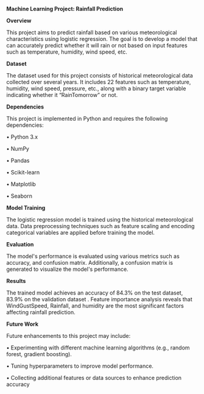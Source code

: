 **Machine Learning Project: Rainfall Prediction**

**Overview**

This project aims to predict rainfall based on various meteorological characteristics using logistic regression. The goal is to develop a model that can accurately predict whether it will rain or not based on input features such as temperature, humidity, wind speed, etc.

**Dataset**

The dataset used for this project consists of historical meteorological data collected over several years. It includes 22 features such as temperature, humidity, wind speed, pressure, etc., along with a binary target variable indicating whether it “RainTomorrow” or not.

**Dependencies**

This project is implemented in Python and requires the following dependencies:

•	Python 3.x

•	NumPy

•	Pandas

•	Scikit-learn

•	Matplotlib

•	Seaborn

**Model Training**

The logistic regression model is trained using the historical meteorological data. Data preprocessing techniques such as feature scaling and encoding categorical variables are applied before training the model.

**Evaluation**

The model's performance is evaluated using various metrics such as accuracy, and confusion matrix. Additionally, a confusion matrix is generated to visualize the model's performance.

**Results**

The trained model achieves an accuracy of 84.3% on the test dataset, 83.9% on the validation dataset . Feature importance analysis reveals that WindGustSpeed, Rainfall, and humidity are the most significant factors affecting rainfall prediction.

**Future Work**

Future enhancements to this project may include:

•	Experimenting with different machine learning algorithms (e.g., random forest, gradient boosting).

•	Tuning hyperparameters to improve model performance.

•	Collecting additional features or data sources to enhance prediction accuracy


